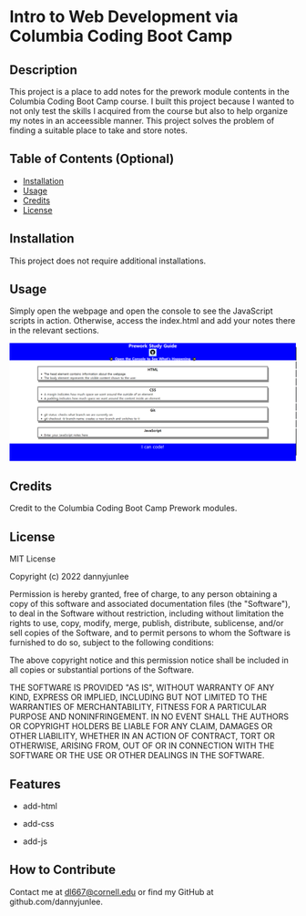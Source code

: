 # Intro to Web Development via Columbia Coding Boot Camp

## Description

This project is a place to add notes for the prework module contents in the Columbia Coding Boot Camp course. I built this project because I wanted to not only test the skills I acquired from the course but also to help organize my notes in an acceessible manner. This project solves the problem of finding a suitable place to take and store notes.

## Table of Contents (Optional)

- [Installation](#installation)
- [Usage](#usage)
- [Credits](#credits)
- [License](#license)

## Installation

This project does not require additional installations. 

## Usage

Simply open the webpage and open the console to see the JavaScript scripts in action. Otherwise, access the index.html and add your notes there in the relevant sections.

![landing page](assets/screenshot.png)

## Credits

Credit to the Columbia Coding Boot Camp Prework modules.

## License

MIT License

Copyright (c) 2022 dannyjunlee

Permission is hereby granted, free of charge, to any person obtaining a copy
of this software and associated documentation files (the "Software"), to deal
in the Software without restriction, including without limitation the rights
to use, copy, modify, merge, publish, distribute, sublicense, and/or sell
copies of the Software, and to permit persons to whom the Software is
furnished to do so, subject to the following conditions:

The above copyright notice and this permission notice shall be included in all
copies or substantial portions of the Software.

THE SOFTWARE IS PROVIDED "AS IS", WITHOUT WARRANTY OF ANY KIND, EXPRESS OR
IMPLIED, INCLUDING BUT NOT LIMITED TO THE WARRANTIES OF MERCHANTABILITY,
FITNESS FOR A PARTICULAR PURPOSE AND NONINFRINGEMENT. IN NO EVENT SHALL THE
AUTHORS OR COPYRIGHT HOLDERS BE LIABLE FOR ANY CLAIM, DAMAGES OR OTHER
LIABILITY, WHETHER IN AN ACTION OF CONTRACT, TORT OR OTHERWISE, ARISING FROM,
OUT OF OR IN CONNECTION WITH THE SOFTWARE OR THE USE OR OTHER DEALINGS IN THE
SOFTWARE.

## Features

- add-html

- add-css

- add-js

## How to Contribute

Contact me at dl667@cornell.edu or find my GitHub at github.com/dannyjunlee.